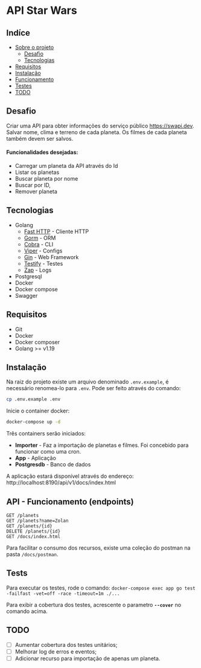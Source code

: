 # API Star Wars

## Indíce
* [Sobre o projeto](#about-problem)
    * [Desafio](#about-problem)
    * [Tecnologias](#about-techs)
* [Requisitos](#requirements)
* [Instalação](#instalation)
* [Funcionamento](#running)
* [Testes](#tests)
* [TODO](#todo)

<a name="about-problem"></a>
## Desafio
Criar uma API para obter informações do serviço público https://swapi.dev. Salvar nome, clima e terreno de cada planeta. Os filmes de cada planeta também devem ser salvos.

#### Funcionalidades desejadas:
* Carregar um planeta da API através do Id
* Listar os planetas
* Buscar planeta por nome
* Buscar por ID,
* Remover planeta


<a name="about-techs"></a>
## Tecnologias
* Golang 
    * [Fast HTTP](https://github.com/valyala/fasthttp) - Cliente HTTP
    * [Gorm](https://github.com/go-gorm/gorm) - ORM
    * [Cobra](https://github.com/spf13/cobra) - CLI
    * [Viper](https://github.com/spf13/viper) - Configs 
    * [Gin](https://github.com/gin-gonic/gin) - Web Framework
    * [Testify](https://github.com/stretchr/testify) - Testes 
    * [Zap](https://github.com/uber-go/zap) - Logs
* Postgresql
* Docker
* Docker compose
* Swagger

<a name="requirements"></a>
## Requisitos
- Git
- Docker
- Docker composer
- Golang >= v1.19


<a name="instalation"></a>
## Instalação

Na raiz do projeto existe um arquivo denominado `.env.example`, é necessário renomea-lo para `.env`. Pode ser feito através do comando:
```sh
cp .env.example .env
```

Inicie o container docker:
```sh 
docker-compose up -d
```

Três containers serão iniciados: 
* **Importer** - Faz a importação de planetas e filmes. Foi concebido para funcionar como uma cron.
* **App** - Aplicação
* **Postgresdb** - Banco de dados

A aplicação estará disponível através do endereço: http://localhost:8190/api/v1/docs/index.html


<a name="running"></a>
## API - Funcionamento (endpoints)
```
GET /planets
GET /planets?name=Zolan
GET /planets/{id}
DELETE /planets/{id}
GET /docs/index.html
```

Para facilitar o consumo dos recursos, existe uma coleção do postman na pasta `/docs/postman`. 

<a name="running-api-docs"></a>
## Tests

Para executar os testes, rode o comando:
```docker-compose exec app go test -failfast -vet=off -race -timeout=1m ./...```

Para exibir a cobertura dos testes, acrescente o parametro **`--cover`** no comando acima.

<a name="running-api-docs"></a>
## TODO
- [ ] Aumentar cobertura dos testes unitários;
- [ ] Melhorar log de erros e eventos;
- [ ] Adicionar recurso para importação de apenas um planeta.